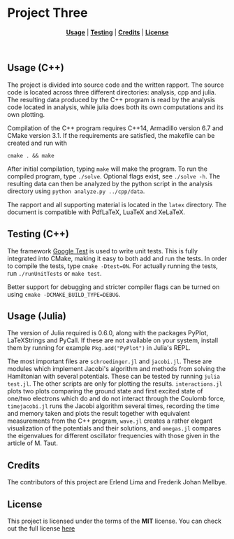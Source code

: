 # Project Three
<p align="center">
<b><a href="#usage">Usage</a></b>
|
<b><a href="#testing">Testing</a></b>
|
<b><a href="#credits">Credits</a></b>
|
<b><a href="#license">License</a></b>
</p>
<br>

## Usage (C++)
The project is divided into source code and the written rapport. The source code
is located across three different directories: analysis, cpp and julia. The
resulting data produced by the C++ program is read by the analysis code located
in analysis, while julia does both its own computations and its own plotting.

Compilation of the C++ program requires C++14, Armadillo version 6.7 and CMake version 3.1. If the
requirements are satisfied, the makefile can be created and run with

```console
cmake . && make
```

After initial compilation, typing `make` will make the program. To run the
compiled program, type `./solve`. Optional flags exist, see `./solve -h`.
The resulting data can then be analyzed
by the python script in the analysis directory using `python analyze.py ../cpp/data`.


The rapport and all supporting material is located in the `latex` directory.
The document is compatible with PdfLaTeX, LuaTeX and XeLaTeX.

## Testing (C++)
The framework [Google Test](https://github.com/google/googletest) is used to write unit tests.
This is fully integrated into CMake, making it easy to both add and run the tests. In order
to compile the tests, type `cmake -Dtest=ON`. For actually running the tests, run `./runUnitTests` or
`make test`.

Better support for debugging and stricter compiler flags can be turned on using `cmake -DCMAKE_BUILD_TYPE=DEBUG`.

## Usage (Julia)
The version of Julia required is 0.6.0, along with the packages PyPlot, LaTeXStrings and PyCall. If
these are not available on your system, install them by running for example `Pkg.add("PyPlot")` in
Julia's REPL.

The most important files are `schroedinger.jl` and `jacobi.jl`. These are modules which implement Jacobi's
algorithm and methods from solving the Hamiltonian with several potentials. These can be tested by running
`julia test.jl`. The other scripts are only for
plotting the results. `interactions.jl` plots two plots comparing the ground state and first excited state of
one/two electrons which do and do not interact through the Coulomb force, `timejacobi.jl` runs
the Jacobi algorithm several times, recording the time and memory taken and plots the result together
with equivalent measurements from the C++ program, `wave.jl` creates a rather elegant visualization
of the potentials and their solutions, and `omegas.jl` compares the eigenvalues for different
oscillator frequencies with those given in the article of M. Taut.

## Credits
The contributors of this project are Erlend Lima and Frederik Johan Mellbye.

## License
This project is licensed under the terms of the **MIT** license.
You can check out the full license [here](../LICENSE)
